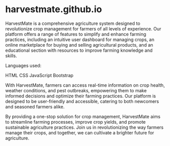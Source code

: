 # harvestmate.github.io

HarvestMate is a comprehensive agriculture system designed to revolutionize crop management for farmers of all levels of experience. Our platform offers a range of features to simplify and enhance farming practices, including an intuitive user dashboard for managing crops, an online marketplace for buying and selling agricultural products, and an educational section with resources to improve farming knowledge and skills.

Languages used:

HTML
CSS
JavaScript
Bootstrap

With HarvestMate, farmers can access real-time information on crop health, weather conditions, and pest outbreaks, empowering them to make informed decisions and optimize their farming practices. Our platform is designed to be user-friendly and accessible, catering to both newcomers and seasoned farmers alike.

By providing a one-stop solution for crop management, HarvestMate aims to streamline farming processes, improve crop yields, and promote sustainable agriculture practices. Join us in revolutionizing the way farmers manage their crops, and together, we can cultivate a brighter future for agriculture.
